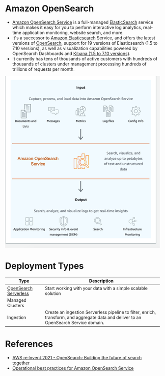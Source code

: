 # Amazon OpenSearch
- [Amazon OpenSearch Service](https://aws.amazon.com/what-is/opensearch/) is a full-managed [ElasticSearch](../../../3_Databases/9_Search-Databases/ElasticSearch/Readme.md) service which makes it easy for you to perform interactive log analytics, real-time application monitoring, website search, and more.
- It's a successor to [Amazon Elasticsearch](../../../3_Databases/9_Search-Databases/ElasticSearch/Readme.md) Service, and offers the latest versions of [OpenSearch](../../../3_Databases/9_Search-Databases/OpenSearch.md), support for 19 versions of Elasticsearch (1.5 to 7.10 versions), as well as visualization capabilities powered by OpenSearch Dashboards and [Kibana (1.5 to 7.10 versions)](../../../12_Observability/ELK.md).
- It currently has tens of thousands of active customers with hundreds of thousands of clusters under management processing hundreds of trillions of requests per month.

![img.png](open_search.png)

# Deployment Types

| Type                                          | Description                                                                                                                           |
|-----------------------------------------------|---------------------------------------------------------------------------------------------------------------------------------------|
| [OpenSearch Serverless](Serverless/Readme.md) | Start working with your data with a simple scalable solution                                                                          |
| Managed Clusters                              |                                                                                                                                       |
| Ingestion                                     | Create an ingestion Serverless pipeline to filter, enrich, transform, and aggregate data and deliver to an OpenSearch Service domain. |

# References
- [AWS re:Invent 2021 - OpenSearch: Building the future of search together](https://www.youtube.com/watch?v=E2d6mMee01Q)
- [Operational best practices for Amazon OpenSearch Service](https://docs.aws.amazon.com/opensearch-service/latest/developerguide/bp.html)


